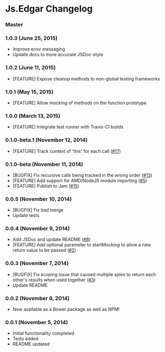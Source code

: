 # Js.Edgar Changelog

### Master

### 1.0.3 (June 25, 2015)
* Improve error messaging
* Update docs to more accurate JSDoc-style

### 1.0.2 (June 11, 2015)
* [FEATURE] Expose cleanup methods to non-global testing frameworks

### 1.0.1 (May 15, 2015)
* [FEATURE] Allow mocking of methods on the function prototype

### 1.0.0 (March 13, 2015)
* [FEATURE] Integrate test runner with Travis-CI builds

### 0.1.0-beta.1 (November 12, 2014)
* [FEATURE] Track context of 'this' for each call ([#17](/../../issues/17))

### 0.1.0-beta (November 11, 2014)
* [BUGFIX] Fix recursive calls being tracked in the wrong order ([#13](/../../issues/13))
* [FEATURE] Add support for AMD/NodeJS module importing ([#5](/../../issues/5))
* [FEATURE] Publish to Jam ([#15](/../../issues/15))

### 0.0.5 (November 10, 2014)
* [BUGFIX] Fix bad merge
* Update tests

### 0.0.4 (November 9, 2014)
* Add JSDoc and update README ([#8](/../../issues/8))
* [FEATURE] Add optional parameter to startMocking to allow a new return value to be passed ([#2](/../../issues/2))

### 0.0.3 (November 7, 2014)
* [BUGFIX] Fix scoping issue that caused multiple spies to return each other's results when used together ([#3](/../../issues/3))
* Update README

### 0.0.2 (November 6, 2014)
* Now available as a Bower package as well as NPM!

### 0.0.1 (November 5, 2014)

* Initial functionality completed
* Tests added
* README updated
